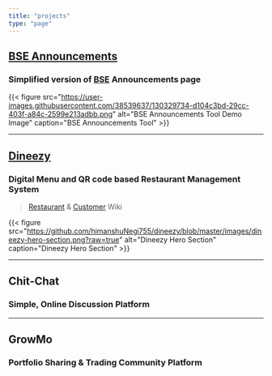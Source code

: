 ```yaml
---
title: "projects"
type: "page"
---
```


## [BSE Announcements](https://bse-announcements.hirawat.in/)

### Simplified version of [BSE](https://www.bseindia.com/corporates/ann.html) Announcements page

{{< figure src="https://user-images.githubusercontent.com/38539637/130329734-d104c3bd-29cc-403f-a84c-2599e213adbb.png" alt="BSE Announcements Tool Demo Image" caption="BSE Announcements Tool" >}}

---

## [Dineezy](https://github.com/himanshuNegi755/dineezy)

### Digital Menu and QR code based Restaurant Management System

> [Restaurant](https://github.com/himanshuNegi755/dineezy/wiki/Restaurant) & [Customer](https://github.com/himanshuNegi755/dineezy/wiki/Customer) Wiki

{{< figure src="https://github.com/himanshuNegi755/dineezy/blob/master/images/dineezy-hero-section.png?raw=true" alt="Dineezy Hero Section" caption="Dineezy Hero Section" >}}

---

## Chit-Chat

### Simple, Online Discussion Platform

---

## GrowMo

### Portfolio Sharing & Trading Community Platform
